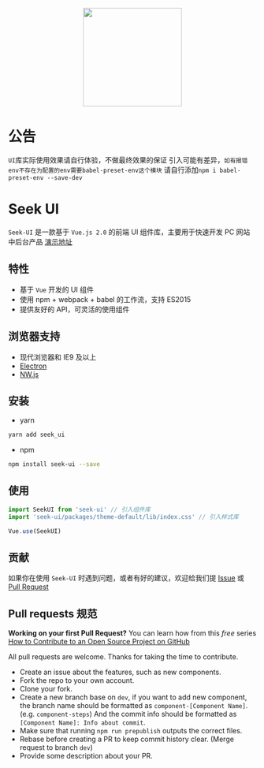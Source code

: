 <p align="center">
  <a href="https://at.aotu.io/">
    <img width="200" src="http://real.palpitation.shop/avater.png">
  </a>
</p>

# 公告
 `UI`库实际使用效果请自行体验，不做最终效果的保证
 引入可能有差异，`如有报错env不存在为配置的env需要babel-preset-env这个模块`
 请自行添加`npm i babel-preset-env --save-dev`

# Seek UI

`Seek-UI` 是一款基于 `Vue.js 2.0` 的前端 UI 组件库，主要用于快速开发 PC 网站中后台产品
[演示地址](http://api.palpitation.shop)

## 特性

- 基于 `Vue` 开发的 UI 组件
- 使用 npm + webpack + babel 的工作流，支持 ES2015
- 提供友好的 API，可灵活的使用组件

## 浏览器支持

- 现代浏览器和 IE9 及以上
- [Electron](http://electron.atom.io/)
- [NW.js](http://nwjs.io)

## 安装

- yarn

```bash
yarn add seek_ui
```

- npm

```bash
npm install seek-ui --save
```

## 使用

```js
import SeekUI from 'seek-ui' // 引入组件库
import 'seek-ui/packages/theme-default/lib/index.css' // 引入样式库

Vue.use(SeekUI)
```

## 贡献

如果你在使用 `Seek-UI` 时遇到问题，或者有好的建议，欢迎给我们提 [Issue](https://github.com/Seek-UI/Seek-UI/issues) 或 [Pull Request](https://github.com/Seek-UI/Seek-UI/pulls)


## Pull requests 规范

**Working on your first Pull Request?** You can learn how from this *free* series
[How to Contribute to an Open Source Project on GitHub](https://egghead.io/series/how-to-contribute-to-an-open-source-project-on-github)

All pull requests are welcome. Thanks for taking the time to contribute.

- Create an issue about the features, such as new components.
- Fork the repo to your own account.
- Clone your fork.
- Create a new branch base on `dev`, if you want to add new component, the branch name should be formatted as `component-[Component Name]`. (e.g. `component-steps`) And the commit info should be formatted as `[Component Name]: Info about commit`.
- Make sure that running `npm run prepublish` outputs the correct files.
- Rebase before creating a PR to keep commit history clear. (Merge request to branch `dev`)
- Provide some description about your PR.
